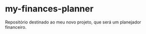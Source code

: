 # my-finances-planner
Repositório destinado ao meu novo projeto, que será um planejador financeiro.
